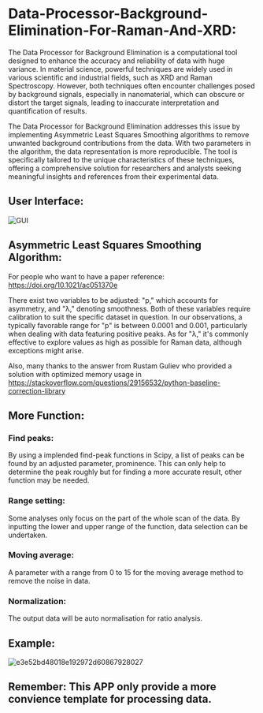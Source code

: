 # Data-Processor-Background-Elimination-For-Raman-And-XRD:
The Data Processor for Background Elimination is a computational tool designed to enhance the accuracy and reliability of data with huge variance. In material science, powerful techniques are widely used in various scientific and industrial fields, such as XRD and Raman Spectroscopy. However, both techniques often encounter challenges posed by background signals, especially in nanomaterial, which can obscure or distort the target signals, leading to inaccurate interpretation and quantification of results.

The Data Processor for Background Elimination addresses this issue by implementing Asymmetric Least Squares Smoothing algorithms to remove unwanted background contributions from the data. With two parameters in the algorithm, the data representation is more reproducible. The tool is specifically tailored to the unique characteristics of these techniques, offering a comprehensive solution for researchers and analysts seeking meaningful insights and references from their experimental data.
## User Interface:
![GUI](https://github.com/AntonioZelongYan/Data-Processor-Background-Elimination-For-Raman-And-XRD/assets/138164005/ce875360-3296-44f7-bcd2-e0623094f213)
## Asymmetric Least Squares Smoothing Algorithm:
For people who want to have a paper reference: https://doi.org/10.1021/ac051370e

There exist two variables to be adjusted: "p," which accounts for asymmetry, and "λ," denoting smoothness. Both of these variables require calibration to suit the specific dataset in question. In our observations, a typically favorable range for "p" is between 0.0001 and 0.001, particularly when dealing with data featuring positive peaks. As for "λ," it's commonly effective to explore values as high as possible for Raman data, although exceptions might arise. 

Also, many thanks to the answer from Rustam Guliev who provided a solution with optimized memory usage in https://stackoverflow.com/questions/29156532/python-baseline-correction-library
## More Function:
### Find peaks:
By using a implended find-peak functions in Scipy, a list of peaks can be found by an adjusted parameter, prominence. This can only help to determine the peak roughly but for finding a more accurate result, other function may be needed.
### Range setting:
Some analyses only focus on the part of the whole scan of the data. By inputting the lower and upper range of the function, data selection can be undertaken.
### Moving average:
A parameter with a range from 0 to 15 for the moving average method to remove the noise in data.
### Normalization:
The output data will be auto normalisation for ratio analysis.
## Example:
![e3e52bd48018e192972d60867928027](https://github.com/AntonioZelongYan/Data-Processor-Background-Elimination-For-Raman-And-XRD/assets/138164005/ec1a0cf1-6736-4d60-895a-9e4ba06d52dd)
## Remember: This APP only provide a more convience template for processing data.
